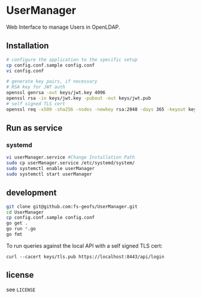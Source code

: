 # UserManager
Web Interface to manage Users in OpenLDAP.

## Installation
```sh
# configure the application to the specific setup
cp config.conf.sample config.conf
vi config.conf

# generate key pairs, if necessary
# RSA key for JWT auth
openssl genrsa -out keys/jwt.key 4096
openssl rsa -in keys/jwt.key -pubout -out keys/jwt.pub
# self signed TLS cert
openssl req -x509 -sha256 -nodes -newkey rsa:2048 -days 365 -keyout keys/tls.key -out keys/tls.crt
```


## Run as service
### systemd
```sh
vi userManager.service #Change Installation Path
sudo cp userManager.service /etc/systemd/system/
sudo systemctl enable userManager
sudo systemctl start userManager
```

## development
```sh
git clone git@github.com:fs-geofs/UserManager.git
cd UserManager
cp config.conf.sample config.conf
go get .
go run *.go
go fmt
```

To run queries against the local API with a self signed TLS cert:
```
curl --cacert keys/tls.pub https://localhost:8443/api/login
```

## license
see `LICENSE`
